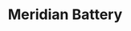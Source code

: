 ---
layout: post
title: Meridian Battery
description: >
  Howdy! This is an example blog post that shows several types of HTML content supported in this theme.
category: project
sitemap: false
hide_last_modified: true
---